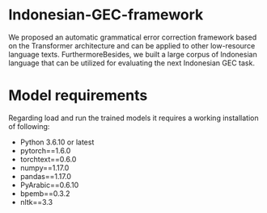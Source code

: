 # Indonesian-GEC-framework
We proposed an automatic grammatical error correction framework based on the Transformer architecture and can be applied to other low-resource language texts. FurthermoreBesides, we built a large corpus of Indonesian language that can be utilized for evaluating the next Indonesian GEC task.
# Model requirements
Regarding load and run the trained models it requires a working installation of following:
- Python 3.6.10 or latest 
- pytorch==1.6.0
- torchtext==0.6.0
- numpy==1.17.0
- pandas==1.17.0
- PyArabic==0.6.10
- bpemb==0.3.2
- nltk==3.3
